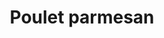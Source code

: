 ---
title: "Poulet parmesan"
description: "Poitrine de poulet panée cuite au four avec du fromage et servie avec des spaghettis avec sauce à la viande."
price_s: ""
price_l: "15.50"
price_lg: ""
weight: "5"
---